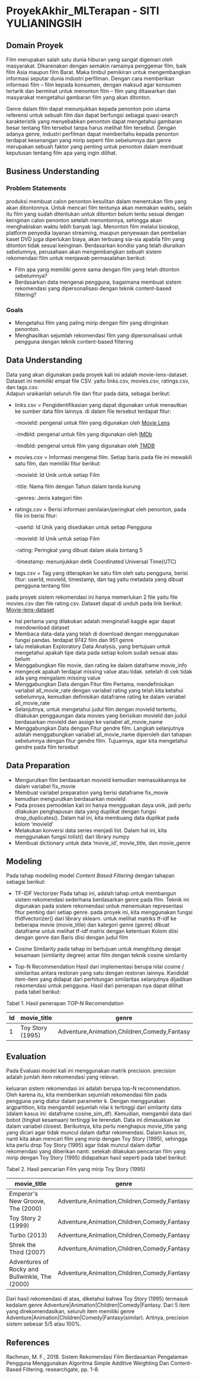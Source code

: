 # ProyekAkhir_MLTerapan - SITI YULIANINGSIH

## Domain Proyek
Film merupakan salah satu dunia hiburan yang sangat digemari oleh masyarakat. Dikarenakan dengan semakin ramainya penggemar film, baik film Asia maupun film Barat. Maka timbul pemikiran untuk mengembangkan informasi seputar dunia industri perfilman. Dengan cara memberikan informasi film – film kepada konsumen, dengan maksud agar konsumen tertarik dan berminat untuk menonton film – film yang ditawarkan dan masyarakat mengetahui gambaran film yang akan ditonton.

Genre dalam film dapat menunjukkan kepada penonton poin utama referensi untuk sebuah film  dan dapat  berfungsi sebagai  quasi-search karakteristik  yang menyebabkan penonton dapat mengetahui gambaran besar tentang film tersebut tanpa harus melihat film tersebut. Dengan adanya genre, industri perfilman dapat memberitahu kepada penonton terdapat kesenangan  yang mirip  seperti film  sebelumnya dan  genre merupakan sebuah faktor yang penting untuk penonton dalam membuat keputusan tentang film apa yang ingin dilihat.  

## Business Understanding
### Problem Statements
produksi membuat calon penonton kesulitan dalam menentukan film yang akan ditontonnya. Untuk mencari film tentunya akan memakan waktu, selain itu film yang sudah ditentukan untuk ditonton belum tentu sesuai dengan keinginan calon penonton setelah menontonnya, sehingga akan menghabiskan waktu lebih banyak lagi. Menonton film melalui bioskop, platform penyedia layanan streaming, maupun penyewaan dan pembelian kaset DVD juga diperlukan biaya, akan terbuang sia-sia apabila film yang ditonton tidak sesuai keinginan.
Berdasarkan kondisi yang telah diuraikan sebelumnya, perusahaan akan mengembangkan sebuah sistem rekomendasi film untuk menjawab permasalahan berikut:
- Film apa yang memiliki genre sama dengan film yang telah ditonton sebelumnya?
- Berdasarkan data mengenai pengguna, bagaimana membuat sistem rekomendasi yang dipersonalisasi dengan teknik content-based filtering?

### Goals
- Mengetahui film yang paling mirip dengan film yang diinginkan penonton.
- Menghasilkan sejumlah rekomendasi film yang dipersonalisasi untuk pengguna dengan teknik content-based filtering

## Data Understanding
Data yang akan digunakan pada proyek kali ini adalah movie-lens-dataset. Dataset ini memiliki empat file CSV. yaitu links.csv, movies.csv, ratings.csv, dan tags.csv.   
Adapun uraikanlah seluruh file dan fitur pada data, sebagai berikut:

- links.csv = Pengidentifikasian yang dapat digunakan untuk menautkan ke sumber data film lainnya. di dalam file tersebut terdapat fitur:
 
  -movieId: pengenal untuk film yang digunakan oleh [Movie Lens](https://movielens.org)
 
  -imdbId: pengenal untuk film yang digunakan oleh [IMDb](http://www.imdb.com)
 
  -tmdbId: pengenal untuk film yang digunakan oleh [TMDB](https://www.themoviedb.org)
  
- movies.csv =  Informasi mengenai film. Setiap baris pada file ini mewakili satu film, dan memiliki fitur berikut:
  
  -movieId: Id Unik untuk setiap Film
  
  -title: Nama film dengan Tahun dalam tanda kurung
 
  -genres: Jenis kategori film
  
- ratings.csv =  Berisi informasi penilaian/peringkat oleh penonton, pada file ini berisi fitur:

  -userId: Id Unik yang disediakan untuk setiap Pengguna

  -movieId: Id Unik untuk setiap Film

  -rating: Peringkat yang dibuat dalam skala bintang 5

  -timestamp: menunjukkan detik Coordinated Universal Time(UTC)
  
- tags.csv = Tag yang diterapkan ke satu film oleh satu pengguna, berisi fitur: userId, movieId, timestamp, dan tag yaitu metadata yang dibuat pengguna tentang film

pada proyek sistem rekomendasi ini hanya memerlukan 2 file yaitu file movies.csv dan file rating.csv. 
Dataset dapat di unduh pada link berikut: [Movie-lens-dataset](https://www.kaggle.com/datasets/aigamer/movie-lens-dataset?select=links.csv)

- hal pertama yang dilakukan adalah menginstall kaggle agar dapat mendownload dataset
- Membaca data-data yang telah di download dengan menggunakan fungsi pandas. terdapat 9742 film dan 951 genre
- lalu melakukan Exploratory Data Analysis, yang bertujuan  untuk mengetahui apakah tipe data pada setiap kolom sudah sesuai atau belum
- Menggabungkan file movie, dan rating ke dalam dataframe movie_info 
- mengecek apakah terdapat missing value atau tidak. setelah di cek tidak ada yang mengalami missing value
- Menggabungkan Data dengan Fitur film Pertama, mendefinisikan variabel all_movie_rate dengan variabel rating yang telah kita ketahui sebelumnya, kemudian definisikan dataframe rating ke dalam variabel all_movie_rate
- Selanjutnya, untuk mengetahui judul film dengan movieId tertentu, dilakukan penggaungan data movies yang berisikan movieId dan judul berdasarkan movieId dan assign ke variabel all_movie_name 
- Menggabungkan Data dengan Fitur gendre film. Langkah selanjutnya adalah menggabungkan variabel all_movie_name diperoleh dari tahapan sebelumnya dengan fitur gendre film. Tujuannya, agar kita mengetahui gendre pada film tersebut

## Data Preparation
- Mengurutkan film berdasarkan movieId kemudian memasukkannya ke dalam variabel fix_movie
- Membuat variabel preparation yang berisi dataframe fix_movie kemudian mengurutkan berdasarkan movieId
- Pada proses pemodelan kali ini hanya mengguakan daya unik, jadi perlu dilakukan penghapusan data yang duplikat dengan fungsi drop_duplicates(). Dalam hal ini, kita membuang data duplikat pada kolom ‘movieId’
- Melakukan konversi data series menjadi list. Dalam hal ini, kita menggunakan fungsi tolist() dari library numpy
- Membuat dictionary untuk data ‘movie_id’, movie_title, dan movie_genre

## Modeling
Pada tahap modeling model _Content Based Filtering_ dengan tahapan sebagai berikut:

- TF-IDF Vectorizer
  Pada tahap ini, adalah tahap untuk membangun sistem rekomendasi sederhana berdasarkan genre pada film. Teknik ini digunakan pada sistem rekomendasi untuk menemukan representasi fitur penting dari setiap genre. pada proyek ini, kita menggunakan fungsi tfidfvectorizer() dari library sklearn. untuk melihat matriks tf-idf ke beberapa movie (movie_title) dan kategori genre (genre) dibuat dataframe untuk melihat tf-idf matrix dengan ketentuan Kolom diisi dengan genre dan Baris diisi dengan judul film

- Cosine Similarity
  pada tahap ini bertujuan untuk menghitung derajat kesamaan (similarity degree) antar film dengan teknik cosine similarity
 
- Top-N Recommendation
Hasil dari implementasi berupa nilai cosine / similaritas antara restoran yang satu dengan restoran lainnya. Kandidat item-item yang didapat dari perhitungan similaritas selanjutnya dijadikan rekomendasi untuk pengguna. Hasil dari penerapan nya dapat dilihat pada tabel berikut:

Tabel 1. Hasil penerapan TOP-N Recomendation

|   Id   |           movie_title             |                     genre                    |
| ------ | --------------------------------- | -------------------------------------------- |
|   1    |          Toy Story (1995)         | Adventure,Animation,Children,Comedy,Fantasy  |

## Evaluation

Pada Evaluasi model kali ini menggunakan matrik precision. precision adalah jumlah item rekomendasi yang relevan.

keluaran sistem rekomendasi ini adalah berupa top-N recommendation. Oleh karena itu, kita memberikan sejumlah rekomendasi film pada pengguna yang diatur dalam parameter k. Dengan menggunakan argpartition, kita mengambil sejumlah nilai k tertinggi dari similarity data (dalam kasus ini: dataframe cosine_sim_df). Kemudian, mengambil data dari bobot (tingkat kesamaan) tertinggi ke terendah. Data ini dimasukkan ke dalam variabel closest. Berikutnya, kita perlu menghapus movie_title yang yang dicari agar tidak muncul dalam daftar rekomendasi.
Dalam kasus ini, nanti kita akan mencari film yang mirip dengan Toy Story (1995), sehingga kita perlu drop Toy Story (1995) agar tidak muncul dalam daftar rekomendasi yang diberikan nanti. 
setekah dilakukan pencarian film yang mirip dengan Toy Story (1995) didapatkan hasil seperti pada tabel berikut:

Tabel 2. Hasil pencarian Film yang mirip Toy Story (1995)

|                   movie_title                   |                     genre                    |
| ----------------------------------------------- | -------------------------------------------- |
|        Emperor's New Groove, The (2000)         | Adventure,Animation,Children,Comedy,Fantasy  |
|                Toy Story 2 (1999)               | Adventure,Animation,Children,Comedy,Fantasy  |
|                  Turbo (2013)                   | Adventure,Animation,Children,Comedy,Fantasy  |
|              Shrek the Third (2007)             | Adventure,Animation,Children,Comedy,Fantasy  |
| Adventures of Rocky and Bullwinkle, The (2000)  | Adventure,Animation,Children,Comedy,Fantasy  |



Dari hasil rekomendasi di atas, diketahui bahwa Toy Story (1995) termasuk kedalam genre Adventure|Animation|Children|Comedy|Fantasy. Dari 5 item yang direkomendasikan, seluruh item memiliki genre Adventure|Animation|Children|Comedy|Fantasy(similar). Artinya, precision sistem sebesar 5/5 atau 100%.

## References

Rachman, M. F., 2018. Sistem Rekomendasi Film Berdasarkan Pengalaman Pengguna Menggunakan Algoritma Simple Additive Weighting Dan Content-Based Filtering. researchgate, pp. 1-8.


